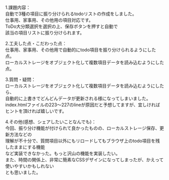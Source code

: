 1.課題内容：<br>
自動で3種の項目に振り分けられるtodoリストの作成をしました。<br>
仕事用、家事用、その他用の項目対応です。<br>
ToDo大分類選択を選択の上、保存ボタンを押すと自動で<br>
該当の項目リストに振り分けられます。

2.工夫した点・こだわった点：<br>
仕事用、家事用、その他用で自動的にtodo項目を振り分けられるようにした点。<br>
ローカルストレージをオブジェクト化して複数項目データを読み込むようにした点。<br>

3.質問・疑問：<br>
ローカルストレージをオブジェクト化して複数項目データを読み込むようにしたら、<br>
自動的に上書きでどんどんデータが更新される様になってしまいました。<br>
index.htmlファイルの223〜227のlineが原因だと予想してますが、宜しければ<br>
ヒントを頂ければ嬉しいです。

4.その他(感想、シェアしたいことなんでも)：<br>
今回、振り分け機能が付けられて良かったものの、ローカルストレージ保存、更新方法などの<br>
理解が不十分で、質問項目以外にもリロードしてもブラウザ上のtodo項目を残したままにする機能<br>
など実装できなかった。もっと沢山の機能を実装したい。<br>
また、時間の関係上、非常に簡素なCSSデザインになってしまったが、かえって使いやすいかもしれない<br>
とも思いました。

